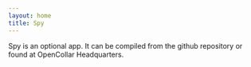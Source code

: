 ```yaml
---
layout: home
title: Spy
---
```


Spy is an optional app.  It can be compiled from the github repository or found at OpenCollar Headquarters.
